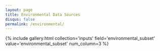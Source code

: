 ```yaml
---
layout: page
title: Environmental Data Sources
disqus: false
permalink: /environmental/
---
```


{% include gallery.html collection='inputs' field='environmental_subset' value='environmental_subset' num_column=3 %}